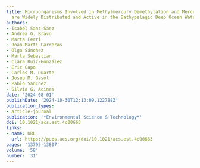 ```yaml
---
title: Microorganisms Involved in Methylmercury Demethylation and Mercury Reduction
  are Widely Distributed and Active in the Bathypelagic Deep Ocean Waters
authors:
- Isabel Sanz-Sáez
- Andrea G. Bravo
- Marta Ferri
- Joan-Martí Carreras
- Olga Sánchez
- Marta Sebastian
- Clara Ruiz-González
- Eric Capo
- Carlos M. Duarte
- Josep M. Gasol
- Pablo Sánchez
- Silvia G. Acinas
date: '2024-08-01'
publishDate: '2024-10-30T12:13:09.122788Z'
publication_types:
- article-journal
publication: '*Environmental Science & Technology*'
doi: 10.1021/acs.est.4c00663
links:
- name: URL
  url: https://pubs.acs.org/doi/10.1021/acs.est.4c00663
pages: '13795-13807'
volume: '58'
number: '31'
---
```

